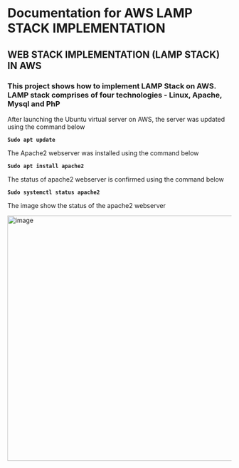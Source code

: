 # Documentation for AWS LAMP STACK IMPLEMENTATION

## WEB STACK IMPLEMENTATION (LAMP STACK) IN AWS

### This project shows how to implement LAMP Stack on AWS. LAMP stack comprises of four technologies - Linux, Apache, Mysql and PhP

After launching the Ubuntu virtual server on AWS, the server was updated using the command below

**`Sudo apt update`**

The Apache2 webserver was installed using the command below

**`Sudo apt install apache2`**

The status of apache2 webserver is confirmed using the command below

**`Sudo systemctl status apache2`**

The image show the status of the apache2 webserver

<img width="551" alt="image" src="https://github.com/kalkah/project-1/assets/95209274/2744430c-7451-4d24-9427-53ab25b6ff5d">

